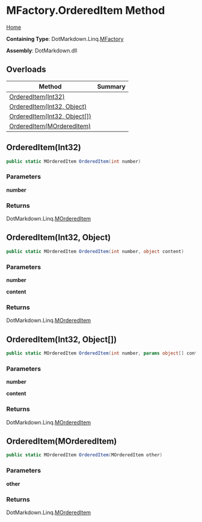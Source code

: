 # MFactory\.OrderedItem Method

[Home](../../../../README.md)

**Containing Type**: DotMarkdown\.Linq\.[MFactory](../README.md)

**Assembly**: DotMarkdown\.dll

## Overloads

| Method | Summary |
| ------ | ------- |
| [OrderedItem(Int32)](#DotMarkdown_Linq_MFactory_OrderedItem_System_Int32_) | |
| [OrderedItem(Int32, Object)](#DotMarkdown_Linq_MFactory_OrderedItem_System_Int32_System_Object_) | |
| [OrderedItem(Int32, Object\[\])](#DotMarkdown_Linq_MFactory_OrderedItem_System_Int32_System_Object___) | |
| [OrderedItem(MOrderedItem)](#DotMarkdown_Linq_MFactory_OrderedItem_DotMarkdown_Linq_MOrderedItem_) | |

## OrderedItem\(Int32\) <a name="DotMarkdown_Linq_MFactory_OrderedItem_System_Int32_"></a>

```csharp
public static MOrderedItem OrderedItem(int number)
```

### Parameters

**number**

### Returns

DotMarkdown\.Linq\.[MOrderedItem](../../MOrderedItem/README.md)

## OrderedItem\(Int32, Object\) <a name="DotMarkdown_Linq_MFactory_OrderedItem_System_Int32_System_Object_"></a>

```csharp
public static MOrderedItem OrderedItem(int number, object content)
```

### Parameters

**number**

**content**

### Returns

DotMarkdown\.Linq\.[MOrderedItem](../../MOrderedItem/README.md)

## OrderedItem\(Int32, Object\[\]\) <a name="DotMarkdown_Linq_MFactory_OrderedItem_System_Int32_System_Object___"></a>

```csharp
public static MOrderedItem OrderedItem(int number, params object[] content)
```

### Parameters

**number**

**content**

### Returns

DotMarkdown\.Linq\.[MOrderedItem](../../MOrderedItem/README.md)

## OrderedItem\(MOrderedItem\) <a name="DotMarkdown_Linq_MFactory_OrderedItem_DotMarkdown_Linq_MOrderedItem_"></a>

```csharp
public static MOrderedItem OrderedItem(MOrderedItem other)
```

### Parameters

**other**

### Returns

DotMarkdown\.Linq\.[MOrderedItem](../../MOrderedItem/README.md)

